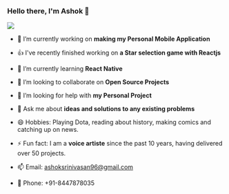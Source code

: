 ### Hello there, I'm Ashok 👋

<img src="https://github-readme-stats.vercel.app/api?username=ashoksrinivasan96&&show_icons=true&title_color=ffffff&icon_color=bb2acf&text_color=daf7dc&bg_color=151515">

- 🔭  I’m currently working on **making my Personal Mobile Application**
- 👍  I've recently finished working on **a Star selection game with Reactjs**
- 🌱  I’m currently learning **React Native**
- 👯  I’m looking to collaborate on **Open Source Projects**
- 🤔  I’m looking for help with **my Personal Project**
- 💬  Ask me about **ideas and solutions to any existing problems**

- 😄  Hobbies: Playing Dota, reading about history, making comics and catching up on news.
- ⚡  Fun fact: I am a **voice artiste** since the past 10 years, having delivered over 50 projects.
- 📫  Email: ashoksrinivasan96@gmail.com
- 📱  Phone: +91-8447878035
